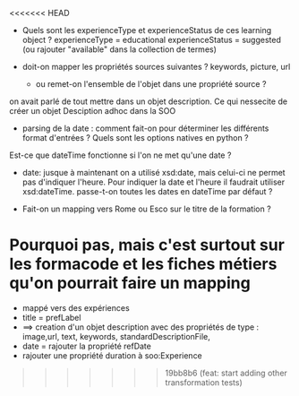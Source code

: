 
<<<<<<< HEAD
* Quels sont les experienceType et experienceStatus de ces learning object ? 
experienceType = educational
experienceStatus = suggested (ou rajouter "available" dans la collection de termes)

* doit-on mapper les propriétés sources suivantes ? keywords, picture, url
  - ou remet-on l'ensemble de l'objet dans une propriété source ? 

on avait parlé de tout mettre dans un objet description. Ce qui nessecite de créer un objet Desciption adhoc dans la SOO

* parsing de la date : comment fait-on pour déterminer les différents format d'entrées ? Quels sont les options natives en python ?

Est-ce que dateTime fonctionne si l'on ne met qu'une date ?

* date: jusque à maintenant on a utilisé xsd:date, mais celui-ci ne permet pas d'indiquer l'heure. Pour indiquer la date et l'heure il faudrait utiliser xsd:dateTime. passe-t-on toutes les dates en dateTime par défaut ? 


* Fait-on un mapping vers Rome ou Esco sur le titre de la formation ? 

Pourquoi pas, mais c'est surtout sur les formacode et les fiches métiers qu'on pourrait faire un mapping
=======
* mappé vers des expériences 
* title = prefLabel 
* ==> creation d'un objet description avec des propriétés de type : image,url, text, keywords, standardDescriptionFile, 
* date = rajouter la propriété refDate
* rajouter une propriété duration à soo:Experience

>>>>>>> 19bb8b6 (feat: start adding other transformation tests)
